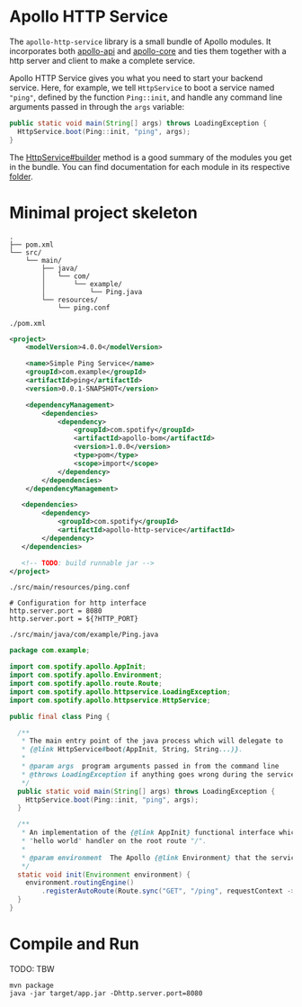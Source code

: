 Apollo HTTP Service
===================

The `apollo-http-service` library is a small bundle of Apollo modules. It incorporates both
[apollo-api](../apollo-api) and [apollo-core](../apollo-core) and ties them together with a http
server and client to make a complete service.

Apollo HTTP Service gives you what you need to start your backend service. Here, for example, we
tell `HttpService` to boot a service named `"ping"`, defined by the function `Ping::init`, and
handle any command line arguments passed in through the `args` variable:

```java
public static void main(String[] args) throws LoadingException {
  HttpService.boot(Ping::init, "ping", args);
}
```

The [HttpService#builder](src/main/java/com/spotify/apollo/httpservice/HttpService.java)
method is a good summary of the modules you get in the bundle. You can find documentation for each
module in its respective [folder](../modules).

Minimal project skeleton
========================

```plain
.
├── pom.xml
└── src/
    └── main/
        ├── java/
        │   └── com/
        │       └── example/
        │           └── Ping.java
        └── resources/
            └── ping.conf
```

`./pom.xml`
```xml
<project>
    <modelVersion>4.0.0</modelVersion>

    <name>Simple Ping Service</name>
    <groupId>com.example</groupId>
    <artifactId>ping</artifactId>
    <version>0.0.1-SNAPSHOT</version>

    <dependencyManagement>
        <dependencies>
            <dependency>
                <groupId>com.spotify</groupId>
                <artifactId>apollo-bom</artifactId>
                <version>1.0.0</version>
                <type>pom</type>
                <scope>import</scope>
            </dependency>
        </dependencies>
    </dependencyManagement>

   <dependencies>
        <dependency>
            <groupId>com.spotify</groupId>
            <artifactId>apollo-http-service</artifactId>
        </dependency>
   </dependencies>

   <!-- TODO: build runnable jar -->
</project>
```

`./src/main/resources/ping.conf`
```
# Configuration for http interface
http.server.port = 8080
http.server.port = ${?HTTP_PORT}
```

`./src/main/java/com/example/Ping.java`
```java
package com.example;

import com.spotify.apollo.AppInit;
import com.spotify.apollo.Environment;
import com.spotify.apollo.route.Route;
import com.spotify.apollo.httpservice.LoadingException;
import com.spotify.apollo.httpservice.HttpService;

public final class Ping {

  /**
   * The main entry point of the java process which will delegate to
   * {@link HttpService#boot(AppInit, String, String...)}.
   *
   * @param args  program arguments passed in from the command line
   * @throws LoadingException if anything goes wrong during the service boot sequence
   */
  public static void main(String[] args) throws LoadingException {
    HttpService.boot(Ping::init, "ping", args);
  }

  /**
   * An implementation of the {@link AppInit} functional interface which simply sets up a
   * "hello world" handler on the root route "/".
   *
   * @param environment  The Apollo {@link Environment} that the service is in.
   */
  static void init(Environment environment) {
    environment.routingEngine()
        .registerAutoRoute(Route.sync("GET", "/ping", requestContext -> "pong"));
  }
}
```

Compile and Run
===============
TODO: TBW
```
mvn package
java -jar target/app.jar -Dhttp.server.port=8080
```
